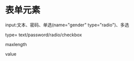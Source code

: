 # 表单元素

input:文本、密码、单选\(name="gender" type="radio"\)、多选

type= text/password/radio/checkbox

maxlength

value


